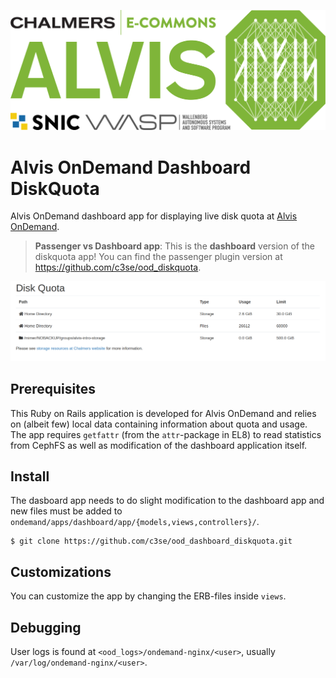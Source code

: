 ![Alvis](alvis_logo.svg)
# Alvis OnDemand Dashboard DiskQuota
Alvis OnDemand dashboard app for displaying live disk quota at [Alvis OnDemand](https://portal.c3se.chalmers.se).

> **Passenger vs Dashboard app**: This is the **dashboard** version of the diskquota app! You can find the passenger plugin version at https://github.com/c3se/ood_diskquota.

![diskquota](diskquota.png)

## Prerequisites
This Ruby on Rails application is developed for Alvis OnDemand and relies on
(albeit few) local data containing information about quota and usage.  The app
requires `getfattr` (from the `attr`-package in EL8) to read statistics from
CephFS as well as modification of the dashboard application itself.

## Install
The dasboard app needs to do slight modification to the dashboard app and new
files must be added to
`ondemand/apps/dashboard/app/{models,views,controllers}/`.

```
$ git clone https://github.com/c3se/ood_dashboard_diskquota.git
```

## Customizations
You can customize the app by changing the ERB-files inside `views`.

## Debugging
User logs is found at `<ood_logs>/ondemand-nginx/<user>`, usually
`/var/log/ondemand-nginx/<user>`.
